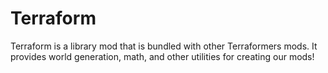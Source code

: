 # Terraform

Terraform is a library mod that is bundled with other Terraformers mods. It provides world generation, math, and other utilities for creating our mods!
